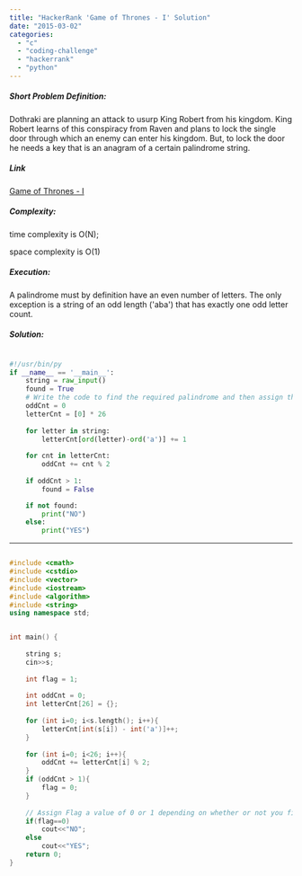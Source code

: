 ```yaml
---
title: "HackerRank 'Game of Thrones - I' Solution"
date: "2015-03-02"
categories: 
  - "c"
  - "coding-challenge"
  - "hackerrank"
  - "python"
---
```


##### Short Problem Definition:

Dothraki are planning an attack to usurp King Robert from his kingdom. King Robert learns of this conspiracy from Raven and plans to lock the single door through which an enemy can enter his kingdom. But, to lock the door he needs a key that is an anagram of a certain palindrome string.

##### Link

[Game of Thrones - I](https://www.hackerrank.com/challenges/game-of-thrones)

##### Complexity:

time complexity is O(N);

space complexity is O(1)

##### Execution:

A palindrome must by definition have an even number of letters. The only exception is a string of an odd length ('aba') that has exactly one odd letter count.

##### Solution:

```python

#!/usr/bin/py
if __name__ == '__main__':
    string = raw_input()
    found = True
    # Write the code to find the required palindrome and then assign the variable 'found' a value of True or False
    oddCnt = 0
    letterCnt = [0] * 26
    
    for letter in string:
        letterCnt[ord(letter)-ord('a')] += 1
    
    for cnt in letterCnt:
        oddCnt += cnt % 2
        
    if oddCnt > 1:
        found = False

    if not found:
        print("NO")
    else:
        print("YES")
```

* * *

```cpp

#include <cmath>
#include <cstdio>
#include <vector>
#include <iostream>
#include <algorithm>
#include <string>
using namespace std;


int main() {
   
    string s;
    cin>>s;
     
    int flag = 1;
    
    int oddCnt = 0;
    int letterCnt[26] = {};
        
    for (int i=0; i<s.length(); i++){
        letterCnt[int(s[i]) - int('a')]++;
    }
    
    for (int i=0; i<26; i++){
        oddCnt += letterCnt[i] % 2;
    }
    if (oddCnt > 1){
        flag = 0;
    }
    
    // Assign Flag a value of 0 or 1 depending on whether or not you find what you are looking for, in the given string 
    if(flag==0)
        cout<<"NO";
    else
        cout<<"YES";
    return 0;
}
```

